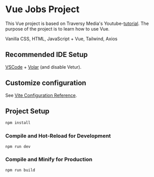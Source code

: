 # Vue Jobs Project

This Vue project is based on Traversy Media's Youtube-[tutorial](https://www.youtube.com/watch?v=VeNfHj6MhgA). The purpose of the project is to learn how to use Vue.

Vanilla CSS, HTML, JavaScript + Vue, Tailwind, Axios

## Recommended IDE Setup

[VSCode](https://code.visualstudio.com/) + [Volar](https://marketplace.visualstudio.com/items?itemName=Vue.volar) (and disable Vetur).

## Customize configuration

See [Vite Configuration Reference](https://vitejs.dev/config/).

## Project Setup

```sh
npm install
```

### Compile and Hot-Reload for Development

```sh
npm run dev
```

### Compile and Minify for Production

```sh
npm run build
```

